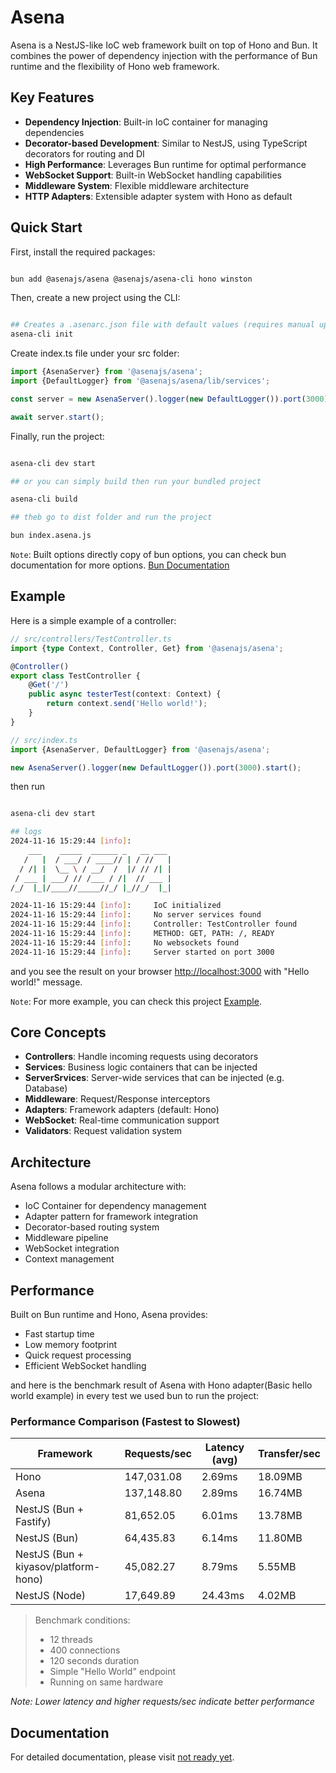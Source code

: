 # Asena

Asena is a NestJS-like IoC web framework built on top of Hono and Bun. It combines the power of dependency injection
with the performance of Bun runtime and the flexibility of Hono web framework.

## Key Features

- **Dependency Injection**: Built-in IoC container for managing dependencies
- **Decorator-based Development**: Similar to NestJS, using TypeScript decorators for routing and DI
- **High Performance**: Leverages Bun runtime for optimal performance
- **WebSocket Support**: Built-in WebSocket handling capabilities
- **Middleware System**: Flexible middleware architecture
- **HTTP Adapters**: Extensible adapter system with Hono as default

## Quick Start

First, install the required packages:

```bash

bun add @asenajs/asena @asenajs/asena-cli hono winston
```

Then, create a new project using the CLI:

```bash

## Creates a .asenarc.json file with default values (requires manual updates). Source folder is 'src'.
asena-cli init
```

Create index.ts file under your src folder:

```typescript
import {AsenaServer} from '@asenajs/asena';
import {DefaultLogger} from '@asenajs/asena/lib/services';

const server = new AsenaServer().logger(new DefaultLogger()).port(3000);

await server.start();
```

Finally, run the project:

```bash

asena-cli dev start

## or you can simply build then run your bundled project

asena-cli build

## theb go to dist folder and run the project

bun index.asena.js
```

`Note`: Built options directly copy of bun options, you can check bun documentation for more
options. [Bun Documentation](https://bun.sh/docs/bundler#reference)

## Example

Here is a simple example of a controller:

```typescript
// src/controllers/TestController.ts
import {type Context, Controller, Get} from '@asenajs/asena';

@Controller()
export class TestController {
    @Get('/')
    public async testerTest(context: Context) {
        return context.send('Hello world!');
    }
}
```

```typescript
// src/index.ts
import {AsenaServer, DefaultLogger} from '@asenajs/asena';

new AsenaServer().logger(new DefaultLogger()).port(3000).start();
```

then run

```bash

asena-cli dev start

## logs
2024-11-16 15:29:44 [info]:
    ___    _____  ______ _   __ ___
   /   |  / ___/ / ____// | / //   |
  / /| |  \__ \ / __/  /  |/ // /| |
 / ___ | ___/ // /___ / /|  // ___ |
/_/  |_|/____//_____//_/ |_//_/  |_|

2024-11-16 15:29:44 [info]:     IoC initialized
2024-11-16 15:29:44 [info]:     No server services found
2024-11-16 15:29:44 [info]:     Controller: TestController found
2024-11-16 15:29:44 [info]:     METHOD: GET, PATH: /, READY
2024-11-16 15:29:44 [info]:     No websockets found
2024-11-16 15:29:44 [info]:     Server started on port 3000
```

and you see the result on your browser [http://localhost:3000](http://localhost:3000) with "Hello world!" message.

`Note`: For more example, you can check this project [Example](https://github.com/LibirSoft/AsenaExample).

## Core Concepts

- **Controllers**: Handle incoming requests using decorators
- **Services**: Business logic containers that can be injected
- **ServerSrvices**: Server-wide services that can be injected (e.g. Database)
- **Middleware**: Request/Response interceptors
- **Adapters**: Framework adapters (default: Hono)
- **WebSocket**: Real-time communication support
- **Validators**: Request validation system

## Architecture

Asena follows a modular architecture with:

- IoC Container for dependency management
- Adapter pattern for framework integration
- Decorator-based routing system
- Middleware pipeline
- WebSocket integration
- Context management

## Performance

Built on Bun runtime and Hono, Asena provides:

- Fast startup time
- Low memory footprint
- Quick request processing
- Efficient WebSocket handling

and here is the benchmark result of Asena with Hono adapter(Basic hello world example) in every test we used bun to run
the project:

### Performance Comparison (Fastest to Slowest)

| Framework                            | Requests/sec | Latency (avg) | Transfer/sec |
|--------------------------------------|--------------|---------------|--------------|
| Hono                                 | 147,031.08   | 2.69ms        | 18.09MB      |
| Asena                                | 137,148.80   | 2.89ms        | 16.74MB      |
| NestJS (Bun + Fastify)               | 81,652.05    | 6.01ms        | 13.78MB      |
| NestJS (Bun)                         | 64,435.83    | 6.14ms        | 11.80MB      |
| NestJS (Bun + kiyasov/platform-hono) | 45,082.27    | 8.79ms        | 5.55MB       |
| NestJS (Node)                        | 17,649.89    | 24.43ms       | 4.02MB       |

> Benchmark conditions:
>
> - 12 threads
> - 400 connections
> - 120 seconds duration
> - Simple "Hello World" endpoint
> - Running on same hardware

_Note: Lower latency and higher requests/sec indicate better performance_

## Documentation

For detailed documentation, please visit [not ready yet](https://asena.sh).
